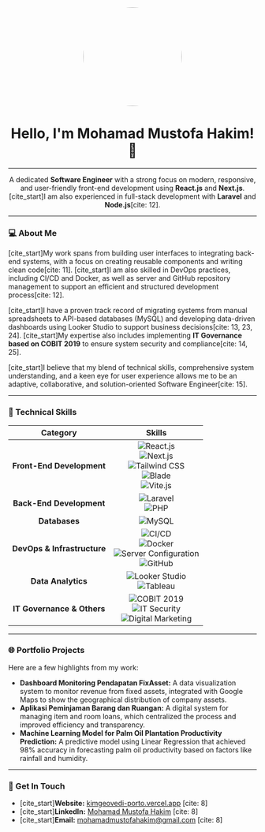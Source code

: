 <div id="header" align="center">
  <img src="https://media.licdn.com/dms/image/D5603AQHZ3B2zR0c7gA/profile-displayphoto-shrink_800_800/0/1691494953796?e=1725494400&v=beta&t=o1tq0T7pLhQ9zK8qU3j-6X3fW3Q0w3X3jQ0w2bH3qY0" width="200" style="border-radius: 50%;">
  <h1>Hello, I'm Mohamad Mustofa Hakim! 👋</h1>
</div>

---

<div align="center">
  <p>A dedicated <strong>Software Engineer</strong> with a strong focus on modern, responsive, and user-friendly front-end development using <strong>React.js</strong> and <strong>Next.js</strong>. [cite_start]I am also experienced in full-stack development with <strong>Laravel</strong> and <strong>Node.js</strong>[cite: 12].</p>
</div>

---

### 💻 About Me

[cite_start]My work spans from building user interfaces to integrating back-end systems, with a focus on creating reusable components and writing clean code[cite: 11]. [cite_start]I am also skilled in DevOps practices, including CI/CD and Docker, as well as server and GitHub repository management to support an efficient and structured development process[cite: 12].

[cite_start]I have a proven track record of migrating systems from manual spreadsheets to API-based databases (MySQL) and developing data-driven dashboards using Looker Studio to support business decisions[cite: 13, 23, 24]. [cite_start]My expertise also includes implementing **IT Governance based on COBIT 2019** to ensure system security and compliance[cite: 14, 25].

[cite_start]I believe that my blend of technical skills, comprehensive system understanding, and a keen eye for user experience allows me to be an adaptive, collaborative, and solution-oriented Software Engineer[cite: 15].

---

### 🚀 Technical Skills

| Category | Skills |
|:---:|:---:|
| **Front-End Development** | ![React.js](https://img.shields.io/badge/React-61DAFB?style=for-the-badge&logo=react&logoColor=black)<br>![Next.js](https://img.shields.io/badge/Next.js-000000?style=for-the-badge&logo=nextdotjs&logoColor=white)<br>![Tailwind CSS](https://img.shields.io/badge/Tailwind_CSS-38B2AC?style=for-the-badge&logo=tailwind-css&logoColor=white)<br>![Blade](https://img.shields.io/badge/Laravel-FF2D20?style=for-the-badge&logo=laravel&logoColor=white)<br>![Vite.js](https://img.shields.io/badge/Vite-646CFF?style=for-the-badge&logo=vite&logoColor=white) |
| **Back-End Development** | ![Laravel](https://img.shields.io/badge/Laravel-FF2D20?style=for-the-badge&logo=laravel&logoColor=white)<br>![PHP](https://img.shields.io/badge/PHP-777BB4?style=for-the-badge&logo=php&logoColor=white) |
| **Databases** | ![MySQL](https://img.shields.io/badge/MySQL-4479A1?style=for-the-badge&logo=mysql&logoColor=white) |
| **DevOps & Infrastructure** | ![CI/CD](https://img.shields.io/badge/CI/CD-black?style=for-the-badge)<br>![Docker](https://img.shields.io/badge/Docker-2496ED?style=for-the-badge&logo=docker&logoColor=white)<br>![Server Configuration](https://img.shields.io/badge/Server%20Configuration-orange?style=for-the-badge)<br>![GitHub](https://img.shields.io/badge/GitHub-181717?style=for-the-badge&logo=github&logoColor=white) |
| **Data Analytics** | ![Looker Studio](https://img.shields.io/badge/Looker%20Studio-blue?style=for-the-badge)<br>![Tableau](https://img.shields.io/badge/Tableau-E97627?style=for-the-badge&logo=Tableau&logoColor=white) |
| **IT Governance & Others** | ![COBIT 2019](https://img.shields.io/badge/COBIT%202019-2A2A72?style=for-the-badge)<br>![IT Security](https://img.shields.io/badge/IT%20Security-purple?style=for-the-badge)<br>![Digital Marketing](https://img.shields.io/badge/Digital%20Marketing-red?style=for-the-badge) |

---

### 🌐 Portfolio Projects

Here are a few highlights from my work:

-   **Dashboard Monitoring Pendapatan FixAsset:** A data visualization system to monitor revenue from fixed assets, integrated with Google Maps to show the geographical distribution of company assets.
-   **Aplikasi Peminjaman Barang dan Ruangan:** A digital system for managing item and room loans, which centralized the process and improved efficiency and transparency.
-   **Machine Learning Model for Palm Oil Plantation Productivity Prediction:** A predictive model using Linear Regression that achieved 98% accuracy in forecasting palm oil productivity based on factors like rainfall and humidity.

---

### 🔗 Get In Touch

-   [cite_start]**Website:** [kimgeovedi-porto.vercel.app](https://kimgeovedi-porto.vercel.app) [cite: 8]
-   [cite_start]**LinkedIn:** [Mohamad Mustofa Hakim](https://www.linkedin.com/in/mohamad-mustofa-hakim/) [cite: 8]
-   [cite_start]**Email:** mohamadmustofahakim@gmail.com [cite: 8]
